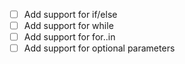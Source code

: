 * [ ] Add support for if/else
* [ ] Add support for while
* [ ] Add support for for..in
* [ ] Add support for optional parameters